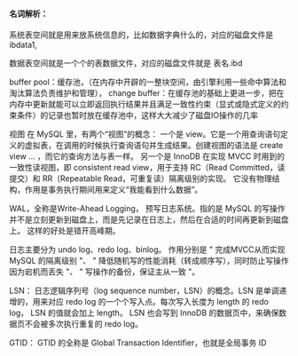 
#### 名词解析：
系统表空间就是用来放系统信息的，比如数据字典什么的，对应的磁盘文件是ibdata1,

数据表空间就是一个个的表数据文件，对应的磁盘文件就是 表名.ibd


buffer pool：缓存池，（在内存中开辟的一整块空间，由引擎利用一些命中算法和淘汰算法负责维护和管理），
change buffer：在缓存池的基础上更进一步，把在内存中更新就能可以立即返回执行结果并且满足一致性约束（显式或隐式定义的约束条件）的记录也暂时放在缓存池中，这样大大减少了磁盘IO操作的几率


视图
在 MySQL 里，有两个“视图”的概念：
一个是 view。它是一个用查询语句定义的虚拟表，在调用的时候执行查询语句并生成结果。创建视图的语法是 create view … ，而它的查询方法与表一样。
另一个是 InnoDB 在实现 MVCC 时用到的一致性读视图，即 consistent read view，用于支持 RC（Read Committed，读提交）和 RR（Repeatable Read，可重复读）隔离级别的实现。
它没有物理结构，作用是事务执行期间用来定义“我能看到什么数据”。



WAL，全称是Write-Ahead Logging， 预写日志系统。指的是 MySQL 的写操作并不是立刻更新到磁盘上，而是先记录在日志上，然后在合适的时间再更新到磁盘上。
这样的好处是错开高峰期。

日志主要分为 undo log、redo log、binlog。
作用分别是 " 完成MVCC从而实现 MySQL 的隔离级别 "、
" 降低随机写的性能消耗（转成顺序写），同时防止写操作因为宕机而丢失 "、
" 写操作的备份，保证主从一致 "。


LSN：
日志逻辑序列号（log sequence number，LSN）的概念。LSN 是单调递增的，用来对应 redo log 的一个个写入点。每次写入长度为 length 的 redo log， LSN 的值就会加上 length。
LSN 也会写到 InnoDB 的数据页中，来确保数据页不会被多次执行重复的 redo log。

GTID：
GTID 的全称是 Global Transaction Identifier，也就是全局事务 ID